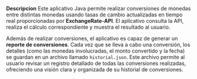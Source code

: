 **Descripcion**
Este aplicativo Java permite realizar conversiones de monedas entre distintas monedas usando tasas de cambio actualizadas en tiempo real proporcionadas por **ExchangeRate-API**. 
El aplicativo consulta la API, realiza el cálculo correspondiente y muestra el resultado al usuario.

Además de realizar conversiones, el aplicativo es capaz de generar un **reporte de conversiones**. 
Cada vez que se lleva a cabo una conversión, los detalles (como las monedas involucradas, el monto convertido y la fecha) se guardan en un archivo llamado `historial.json`. 
Este archivo permite al usuario revisar un registro detallado de todas las conversiones realizadas, ofreciendo una visión clara y organizada de su historial de conversiones.

